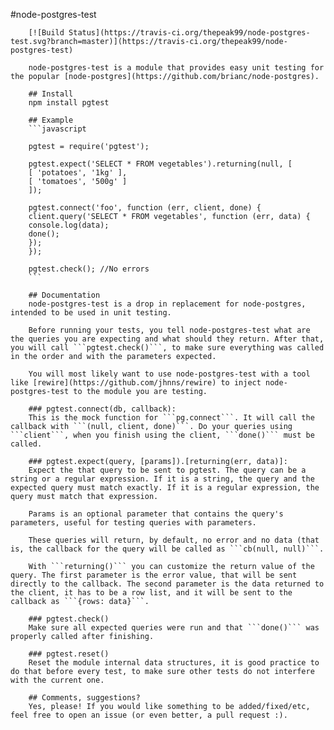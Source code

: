 #node-postgres-test

        [![Build Status](https://travis-ci.org/thepeak99/node-postgres-test.svg?branch=master)](https://travis-ci.org/thepeak99/node-postgres-test)

        node-postgres-test is a module that provides easy unit testing for the popular [node-postgres](https://github.com/brianc/node-postgres).

        ## Install
        npm install pgtest

        ## Example
        ```javascript

        pgtest = require('pgtest');

        pgtest.expect('SELECT * FROM vegetables').returning(null, [
        [ 'potatoes', '1kg' ],
        [ 'tomatoes', '500g' ]
        ]);

        pgtest.connect('foo', function (err, client, done) {
        client.query('SELECT * FROM vegetables', function (err, data) {
        console.log(data);
        done();
        });
        });

        pgtest.check(); //No errors
        ```

        ## Documentation
        node-postgres-test is a drop in replacement for node-postgres, intended to be used in unit testing.

        Before running your tests, you tell node-postgres-test what are the queries you are expecting and what should they return. After that, you will call ```pgtest.check()```, to make sure everything was called in the order and with the parameters expected.

        You will most likely want to use node-postgres-test with a tool like [rewire](https://github.com/jhnns/rewire) to inject node-postgres-test to the module you are testing.

        ### pgtest.connect(db, callback):
        This is the mock function for ```pg.connect```. It will call the callback with ```(null, client, done)```. Do your queries using ```client```, when you finish using the client, ```done()``` must be called.

        ### pgtest.expect(query, [params]).[returning(err, data)]:
        Expect the that query to be sent to pgtest. The query can be a string or a regular expression. If it is a string, the query and the expected query must match exactly. If it is a regular expression, the query must match that expression.

        Params is an optional parameter that contains the query's parameters, useful for testing queries with parameters.

        These queries will return, by default, no error and no data (that is, the callback for the query will be called as ```cb(null, null)```.

        With ```returning()``` you can customize the return value of the query. The first parameter is the error value, that will be sent directly to the callback. The second parameter is the data returned to the client, it has to be a row list, and it will be sent to the callback as ```{rows: data}```.

        ### pgtest.check()
        Make sure all expected queries were run and that ```done()``` was properly called after finishing.

        ### pgtest.reset()
        Reset the module internal data structures, it is good practice to do that before every test, to make sure other tests do not interfere with the current one.

        ## Comments, suggestions?
        Yes, please! If you would like something to be added/fixed/etc, feel free to open an issue (or even better, a pull request :).
